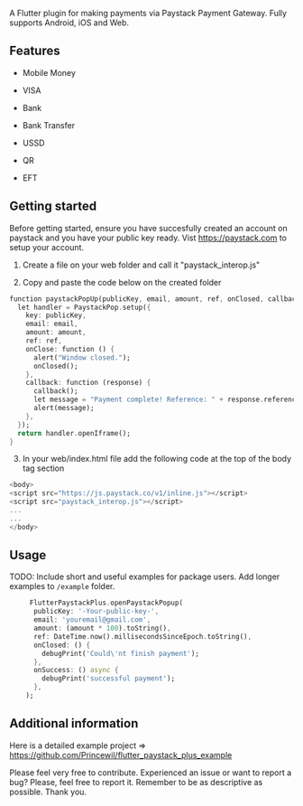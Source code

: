 <!--
This README describes the package. If you publish this package to pub.dev,
this README's contents appear on the landing page for your package.

For information about how to write a good package README, see the guide for
[writing package pages](https://dart.dev/guides/libraries/writing-package-pages).

For general information about developing packages, see the Dart guide for
[creating packages](https://dart.dev/guides/libraries/create-library-packages)
and the Flutter guide for
[developing packages and plugins](https://flutter.dev/developing-packages).
-->

A Flutter plugin for making payments via Paystack Payment Gateway. Fully supports Android, iOS and Web.

## Features

- Mobile Money

- VISA

- Bank

- Bank Transfer

- USSD

- QR

- EFT

## Getting started

Before getting started, ensure you have succesfully created an account on paystack and you have your public key ready. Vist https://paystack.com to setup your account.

1. Create a file on your web folder and call it "paystack_interop.js"

2. Copy and paste the code below on the created folder
```dart
function paystackPopUp(publicKey, email, amount, ref, onClosed, callback) {
  let handler = PaystackPop.setup({
    key: publicKey,
    email: email,
    amount: amount,
    ref: ref,
    onClose: function () {
      alert("Window closed.");
      onClosed();
    },
    callback: function (response) {
      callback();
      let message = "Payment complete! Reference: " + response.reference;
      alert(message);
    },
  });
  return handler.openIframe();
}
```
3. In your web/index.html file add the following code at the top of the body tag section
```dart
<body>
<script src="https://js.paystack.co/v1/inline.js"></script>
<script src="paystack_interop.js"></script>
...
...
</body>
```

## Usage

TODO: Include short and useful examples for package users. Add longer examples
to `/example` folder.

```dart
     FlutterPaystackPlus.openPaystackPopup(
      publicKey: '-Your-public-key-',
      email: 'youremail@gmail.com',
      amount: (amount * 100).toString(),
      ref: DateTime.now().millisecondsSinceEpoch.toString(),
      onClosed: () {
        debugPrint('Could\'nt finish payment');
      },
      onSuccess: () async {
        debugPrint('successful payment');
      },
    );
```

## Additional information
Here is a detailed example project => https://github.com/Princewil/flutter_paystack_plus_example 

Please feel very free to contribute. Experienced an issue or want to report a bug? Please, feel free to report it. Remember to be as descriptive as possible. 
Thank you.
